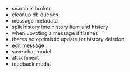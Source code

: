 - search is broken
- cleanup db queries
- message metadata
- split history  into history item and history
- when upvoting a message it flashes
- theres no optimistic update for history deletion
- edit message
- save chat model
- attachment
- feedback modal
